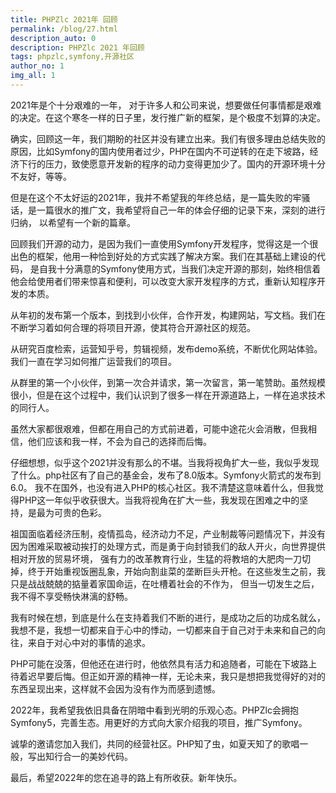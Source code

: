 ```yaml
---
title: PHPZlc 2021年 回顾
permalink: /blog/27.html
description_auto: 0
description: PHPZlc 2021 年回顾
tags: phpzlc,symfony,开源社区
author_no: 1
img_all: 1
---
```


2021年是个十分艰难的一年， 对于许多人和公司来说，想要做任何事情都是艰难的决定。在这个寒冬一样的日子里，发行推广新的框架，是个极度不划算的决定。

确实，回顾这一年，我们期盼的社区并没有建立出来。我们有很多理由总结失败的原因，比如Symfony的国内使用者过少，PHP在国内不可逆转的在走下坡路，经济下行的压力，致使愿意开发新的程序的动力变得更加少了。国内的开源环境十分不友好，等等。

但是在这个不太好运的2021年，我并不希望我的年终总结，是一篇失败的牢骚话，是一篇很水的推广文，我希望将自己一年的体会仔细的记录下来，深刻的进行归纳， 以希望有一个新的篇章。

回顾我们开源的动力，是因为我们一直使用Symfony开发程序，觉得这是一个很出色的框架，他用一种恰到好处的方式实践了解决方案。我们在其基础上建设的代码， 是自我十分满意的Symfony使用方式，当我们决定开源的那刻，始终相信着他会给使用者们带来惊喜和便利，可以改变大家开发程序的方式，重新认知程序开发的本质。

从年初的发布第一个版本，到找到小伙伴，合作开发，构建网站，写文档。我们在不断学习着如何合理的将项目开源，使其符合开源社区的规范。

从研究百度检索，运营知乎号，剪辑视频，发布demo系统，不断优化网站体验。我们一直在学习如何推广运营我们的项目。

从群里的第一个小伙伴，到第一次合并请求，第一次留言，第一笔赞助。虽然规模很小，但是在这个过程中，我们认识到了很多一样在开源道路上，一样在追求技术的同行人。

虽然大家都很艰难，但都在用自己的方式前进着，可能中途花火会消散，但我相信，他们应该和我一样，不会为自己的选择而后悔。

仔细想想，似乎这个2021并没有那么的不堪。当我将视角扩大一些，我似乎发现了什么。php社区有了自己的基金会，发布了8.0版本。Symfony火箭式的发布到6.0。 我不在国外，也没有进入PHP的核心社区。我不清楚这意味着什么，但我觉得PHP这一年似乎收获很大。当我将视角在扩大一些，我发现在困难之中的坚持，是最为可贵的色彩。

祖国面临着经济压制，疫情孤岛，经济动力不足，产业制裁等问题情况下，并没有因为困难采取被动挨打的处理方式，而是勇于向封锁我们的敌人开火，向世界提供相对开放的贸易坏境， 强有力的改革教育行业，生猛的将教培的大肥肉一刀切掉，终于开始重视饭圈乱象，开始向割韭菜的垄断巨头开枪。在这些发生之前，我只是战战兢兢的掂量着家国命运，在吐槽着社会的不作为， 但当一切发生之后，我不得不享受畅快淋漓的舒畅。

我有时候在想，到底是什么在支持着我们不断的进行，是成功之后的功成名就么，我想不是，我想一切都来自于心中的悸动，一切都来自于自己对于未来和自己的向往，来自于对心中对的事情的追求。

PHP可能在没落，但他还在进行时，他依然具有活力和追随者，可能在下坡路上待着迟早要后悔。但正如开源的精神一样，无论未来，我只是想把我觉得好的对的东西呈现出来，这样就不会因为没有作为而感到遗憾。

2022年，我希望我依旧具备在阴暗中看到光明的乐观心态。PHPZlc会拥抱Symfony5，完善生态。用更好的方式向大家介绍我的项目，推广Symfony。

诚挚的邀请您加入我们，共同的经营社区。PHP知了虫，如夏天知了的歌唱一般，写出知行合一的美妙代码。

最后，希望2022年的您在追寻的路上有所收获。新年快乐。



